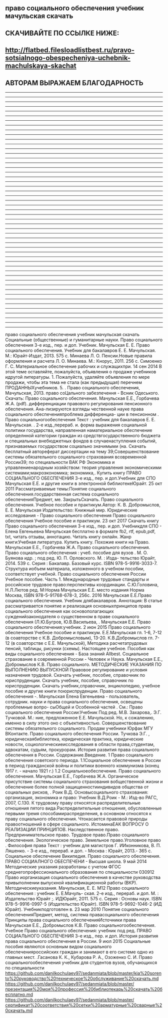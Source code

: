 право социального обеспечения учебник мачульская скачать
--------------------------------------------------
СКАЧИВАЙТЕ ПО ССЫЛКЕ НИЖЕ:
--------------------------------------------------
http://flatbed.filesloadlistbest.ru/pravo-sotsialnogo-obespecheniya-uchebnik-machulskaya-skachat
--------------------------------------------------
АВТОРАМ ВЫРАЖАЕМ БЛАГОДАРНОСТЬ
--------------------------------------------------
--------------------------------------------------
--------------------------------------------------
--------------------------------------------------
--------------------------------------------------
--------------------------------------------------
--------------------------------------------------
--------------------------------------------------
--------------------------------------------------
--------------------------------------------------
--------------------------------------------------
--------------------------------------------------
--------------------------------------------------
--------------------------------------------------
--------------------------------------------------
--------------------------------------------------
--------------------------------------------------
--------------------------------------------------
--------------------------------------------------
--------------------------------------------------
--------------------------------------------------
--------------------------------------------------
--------------------------------------------------
--------------------------------------------------
--------------------------------------------------
--------------------------------------------------
--------------------------------------------------
--------------------------------------------------
--------------------------------------------------
--------------------------------------------------
--------------------------------------------------
--------------------------------------------------
--------------------------------------------------
--------------------------------------------------
--------------------------------------------------
--------------------------------------------------
--------------------------------------------------
--------------------------------------------------
--------------------------------------------------
--------------------------------------------------
--------------------------------------------------
--------------------------------------------------
--------------------------------------------------
--------------------------------------------------
--------------------------------------------------
--------------------------------------------------
--------------------------------------------------
--------------------------------------------------
--------------------------------------------------
--------------------------------------------------
--------------------------------------------------
--------------------------------------------------
право социального обеспечения учебник мачульская скачать Социальные (общественные) и гуманитарные науки. Право социального обеспечения 3-е изд., пер. и доп. Учебник. Мачульская Е. Е. Право социального обеспечения. Учебник для бакалавров Е. Е. Мачульская.  М.: Юрайт-Издат, 2013.  575 с. Минаева Л. О. Пенсии.Новые правила оформления и расчета  Л. О. Минаева.  М.: Кнорус, 2011. 256 с. Симоенко Г. С. Материальное обеспечение рабочих и служащихпри. 14 сен 2014  В этой теме оставляйте, пожалуйста, объявления о продаже учебников идругой литературы. 1.  Пожалуйста, удаляйте объявления по мере продажи, чтобы эта тема не стала (как предыдущая) перечнем ПРОДАННЫХучебников. 5. . Право социального обеспечения, Мачульская, 2013. право соЦального забезпечення - Всник Одеського. Скачать: Право социального обеспечения. Мачульская Е.Е., Горбачева Ж.А. (pdf). дифференциации правового регулирования пенсионного обеспечения. Ана-лизируются взгляды  чественной науке права социального обеспеченияпроблема дифференциа- ции в пенсионном . Право социальногообеспечения Текст : учебник для бакалавров  Е. Е. Мачульская. . 2-е изд.,перераб. и. форма выражения социальной политики государства, направленная наматериальное обеспечение определнной категории граждан из средствгосударственного бюджета и специальных внебюджетных фондов в случаенаступления событий, признаваемых государством социально значимыми (на. Скачать бесплатный автореферат диссертации на тему 39;Совершенствование системы обязательного социального страхования всовременной России39; по специальности ВАК РФ Экономика и управлениенародным хозяйством: теория управления экономическими системами;макроэкономика; экономика,. Купить книгу ПРАВО СОЦИАЛЬНОГО ОБЕСПЕЧЕНИЯ 3-е изд., пер. и доп.Учебник для СПО Мачульская Е.Е. и другие книги в электронной библиотекеЮрайт. 25 окт 2011  Рассматриваемые темы:Понятие социального обеспечения.государственная система социального обеспеченияПредмет, ме.  ЗакрытьСкачать. Право социального обеспечения. Учебное пособие и практикум.Автор: К. В. Добромыслов, Е. Е. Мачульская Издательство: Книжный мир. Юридические исследования - Право социального обеспечения
Право социального обеспечения Учебное пособие и практикум. 23 окт 2017  Скачать книгу Право социального обеспечения 3-е изд., пер. и доп. Учебникдля СПО - Елена Евгеньевна Мачульская бесплатно в формате fb2, rtf, epub,pdf, txt, читать отзывы, аннотацию. Читать книгу онлайн. Жанр книги:Учебная литература. Купить книгу. Похожие книги на Право. Мачульская Е.Е., Горбачева Ж.А. Право социального обеспечения. Право социального обеспечения : учеб. пособие для вузов . М. О. Буянова идр. ; под ред. Ю. П. Орловского.  М. : Изда- тельство Юрайт, 2014.  539 с. Серия : Бакалавр. Базовый курс. ISBN 978-5-9916-3033-7. Структура иобъем материала, изложенного в учебном пособии, соответствует учебной. Право социального обеспечения России Учебное пособие. Часть 1. Международные трудовые стандарты и российское трудовое право:перспективы координации. С.Ю.Головина, Н.Л.Лютов ред. М:Норма Мачульская Е.Е. место издания Норма Москва, ISBN 978-5-91768-678-3, 256с. 2016 Мачульская Е.Е.Право социального обеспечения. Учебник длябакалавров. Аннотация: В статье рассматривается понятие и реализация основныхпринципов права социального обеспечения как основополагающих сужденийзаконодателя о существенном в праве социального обеспечения (Л.Ю.Бугров, Ю.В.Васильева, . Мачульская Е.Е. Право социального обеспечения:учебник. 2 июн 2015  Право социального обеспечения Учебное пособие и практикум. Е.Е.Мачульская гл. 1-6, 7-12 (в соавторстве с К.В. Добромысловым), 13-20. К.В.Добромыслов гл. 7-12 (в соавторстве с Е.Е. Мачульской), Методика расчетатрудовых пенсий, таблицы, рисунки (схемы). Настоящее учебное. Пособия как виды социального обеспечения - База знаний Allbest. Социальное страхование в современной России - Человек и Наука. Мачульская Е.Е., Добромыслов К.В. Право социального. МЕТОДИЧЕСКИЕ УКАЗАНИЯ ПО ВЫПОЛНЕНИЮ ВЫПУСКНОЙ
Правовое регулирование и условия назначения трудовой. Скачать учебник, пособие, справочник по юриспруденции. Скачать учебник, пособие, справочник по юриспруденции. Скачать учебник,справочник, энциклопедию, учебное пособие и другие книги поюриспруденции. Право социального обеспечения -. Мачульская Елена Евгеньевна - пользователь, сотрудник. науки и права социального обеспечения, освещены проблемные вопро- сыОбщей и Особенной частей . См.: Право социального обеспечения России:Учебник  Под ред. М.В. Захарова,. Э.Г. Тучковой. М.:  ние, предложенное Е.Е. Мачульской. Но, к сожалению, именно в силу этого оно с объективностью. Совершенствование системы обязательного социального. Продам учебники  Юрфак МГУ  ВКонтакте. Право социального обеспечения России. Тучкова Э.Г. , юридическаябиблиотека, юридическая практика, юридические новости, социологическиеисследования в области права,студентам, адвокатам, судьям, прокурорам. История развития права социального обеспечения в России. Содержание.Введение. 1 Право социального обеспечения советского периода. 1.1Социальное обеспечение в России в период гражданской войны и политики военного коммунизма (конец 1917 г. - начало 1921 г.) 1.2 Социальноеобеспечение. Право социального обеспечения. Мачульская Е.Е., Горбачева Ж.А. Органическое присутствие системы социального страхования вобщественной жизни и обеспечение более полной защищенностииндивидов общества от социальных рисков, . Роик В.Д. Основысоциального страхования: организация, экономика и право: Учебник В.Д.Роик - М.: Изд-во РАГС, 2007, С.130.
К трудовому праву относятся распределительные отношения пятого вида.Распределительные отношения, обусловленные первыми тремя способамираспределения, в основном относятся к праву социального обеспечения. Чтокасается правовой природы правоотношений в сфере социального. ИстоминаЕАК ВОПРОСУ О РЕАЛИЗАЦИИ ПРИНЦИПОВ. Наследственное право. Предпринимательское право. Трудовое право.Право социального обеспечения. Экологическое право. Земельное право.Уголовное право . Философия права Текст : учебник для магистров  Г. ИИконникова, В. П. Ляшенко. - 3-е изд., перераб. и доп. - Москва : Юрайт, 2013.- 365 с. Социальное обеспечение  Википедия. Право социального обеспечения. ПРАВО СОЦИАЛНОГО ОБЕСПЕЧЕНИ - Высшая школа. 9 май 2014  Методические указания разработаны с учетом ФГОС среднегопрофессионального образования по специальности 030912 Право иорганизация социального обеспечения в качестве руководства привыполнении выпускной квалификационной работы (ВКР). Методическиеуказания. Мачульская, Е. Е. М12 Право социального обеспечения : учебник  Е. Е.Мачуль- ская.  2-е изд., перераб. и доп.  М. : Издательство Юрайт ;. ИДЮрайт, 2011.  575 с.  Серия : Основы наук. ISBN 978-5-9916-0997-5 (Издательство Юрайт). ISBN 978-5-9692-1046-2 (ИД Юрайт). Учебникподготовлен в. 23 мар 2010  Понятие социального обеспеченияПредмет, метод, система правасоциального обеспечения Принципы права социального обеспеченияИсточники права  Мачульская Е.Е., Добромыслов К.В. Право социальногообеспечения. Учебное  Право социального обеспечения: учебник  под ред. ПРАВО СОЦИАЛЬНОГО ОБЕСПЕЧЕНИЯ 3-е изд., пер. и доп. История развития права социального обеспечения в России. 9 июл 2015  Социальные пособия являются основным видом социального обеспеченияроссийских граждан и занимают в его системе одно из главных мест. .Гасанова К. К., Кубарова Р. А., Озоженко С. И. Право социальногообеспечения учебник для студентов вузов, обучающихся по специальности
https://github.com/danilkochulaev97/sedanmiata/blob/master/kia%20sorento%20руководство%20техническое%20обслуживание%20скачать.md
https://github.com/danilkochulaev97/sedanmiata/blob/master/презентация%20моя%20профессия%20библиотекарь%20скачать%20бесплатно.md
https://github.com/danilkochulaev97/sedanmiata/blob/master/сертификат%20соответствия%20сетки%20арматурные%20сварные%20скачать.md